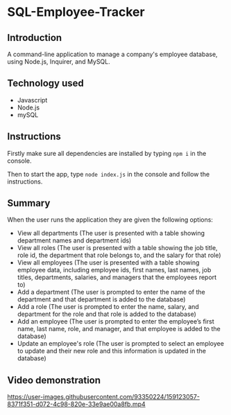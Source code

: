 # SQL-Employee-Tracker

## Introduction

A command-line application to manage a company's employee database, using Node.js, Inquirer, and MySQL.

## Technology used

- Javascript
- Node.js
- mySQL

## Instructions

Firstly make sure all dependencies are installed by typing `npm i` in the console.

Then to start the app, type `node index.js` in the console and follow the instructions.

## Summary

When the user runs the application they are given the following options:

- View all departments (The user is presented with a table showing department names and department ids)
- View all roles (The user is presented with a table showing the job title, role id, the department that role belongs to, and the salary for that role)
- View all employees (The user is presented with a table showing employee data, including employee ids, first names, last names, job titles, departments, salaries, and managers that the employees report to)
- Add a department (The user is prompted to enter the name of the department and that department is added to the database)
- Add a role (The user is prompted to enter the name, salary, and department for the role and that role is added to the database)
- Add an employee (The user is prompted to enter the employee’s first name, last name, role, and manager, and that employee is added to the database)
- Update an employee's role (The user is prompted to select an employee to update and their new role and this information is updated in the database)

## Video demonstration

https://user-images.githubusercontent.com/93350224/159123057-8371f351-d072-4c98-820e-33e9ae00a8fb.mp4

